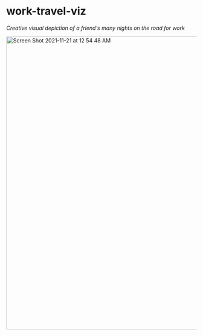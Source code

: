 # work-travel-viz
*Creative visual depiction of a friend's many nights on the road for work*

<img width="773" alt="Screen Shot 2021-11-21 at 12 54 48 AM" src="https://user-images.githubusercontent.com/55719306/142752835-12f791c8-994f-446e-8d87-99c1609f3c9e.png">
